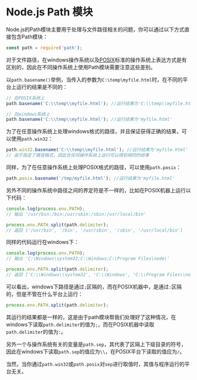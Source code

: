 # Node.js Path 模块

Node.js的Path模块主要用于处理与文件路径相关的问题，你可以通过以下方式直接包含Path模块：

```js
const path = require('path');
```

对于文件路径，在windows操作系统以及[POSIX](https://en.wikipedia.org/wiki/POSIX)标准的操作系统上表达方式是有区别的，因此在不同操作系统上使用Path模块需要注意这些差别。

以`path.basename()`举例，当传入的参数为`C:\temp\myfile.html`时，在不同的平台上运行的结果是不同的：

```js
// 在POSIX系统上
path.basename('C:\\temp\\myfile.html'); //运行结果为'C:\\temp\\myfile.html'

// 在windows系统上
path.basename('C:\\temp\\myfile.html'); //运行结果为'myfile.html'
```

为了在任意操作系统上处理windows格式的路径，并且保证获得正确的结果，可以使用`path.win32`：

```js
path.win32.basename('C:\\temp\\myfile.html'); //运行结果为'myfile.html'
// 由于指定了路径格式，因此在任何操作系统上运行可以得到相同的结果
```

同样，为了在任意操作系统上处理POSIX格式的路径，可以使用`path.posix`：
```js
path.posix.basename('/tmp/myfile.html'); //运行结果为'myfile.html'
```

另外不同的操作系统中路径之间的界定符是不一样的，比如在POSIX机器上运行以下代码：

```js
console.log(process.env.PATH);
// 输出 '/usr/bin:/bin:/usr/sbin:/sbin:/usr/local/bin'

process.env.PATH.split(path.delimiter);
// 返回 ['/usr/bin', '/bin', '/usr/sbin', '/sbin', '/usr/local/bin']
```

同样的代码运行在windows下：

```js
console.log(process.env.PATH);
// 输出 'C:\Windows\system32;C:\Windows;C:\Program Files\node\'

process.env.PATH.split(path.delimiter);
// 返回 ['C:\\Windows\\system32', 'C:\\Windows', 'C:\\Program Files\\node\\']
```

可以看出，windows下路径是通过`;`区隔的，而在POSIX机器中，是通过`:`区隔的，但是不管在什么平台上运行：
```js
process.env.PATH.split(path.delimiter);
```
其运行的结果都是一样的，这是由于path模块帮我们处理好了这种情况，在windows下读取`path.delimiter`的值为`;`，而在POSIX机器中读取`path.delimiter`的值为`:`。

另外一个与操作系统有关的变量是`path.sep`，其代表了区隔上下级目录的符号，因此在windows下读取`path.sep`的值应为`\\`，在POSIX平台下读取的值应为`/`。


当然，当你通过`path.win32`或`path.posix`对`sep`进行取值时，其值与程序运行的平台无关。




